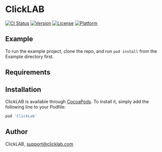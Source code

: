 # ClickLAB

[![CI Status](http://img.shields.io/travis/clicklab-dev/ClickLab.svg?style=flat)](https://travis-ci.org/clicklab-dev/ClickLab)
[![Version](https://img.shields.io/cocoapods/v/ClickLab.svg?style=flat)](http://cocoapods.org/pods/ClickLab)
[![License](https://img.shields.io/cocoapods/l/ClickLab.svg?style=flat)](http://cocoapods.org/pods/ClickLab)
[![Platform](https://img.shields.io/cocoapods/p/ClickLab.svg?style=flat)](http://cocoapods.org/pods/ClickLab)

## Example

To run the example project, clone the repo, and run `pod install` from the Example directory first.

## Requirements

## Installation

ClickLAB is available through [CocoaPods](http://cocoapods.org). To install
it, simply add the following line to your Podfile:

```ruby
pod 'ClickLab'
```

## Author

ClickLAB, support@clicklab.com

